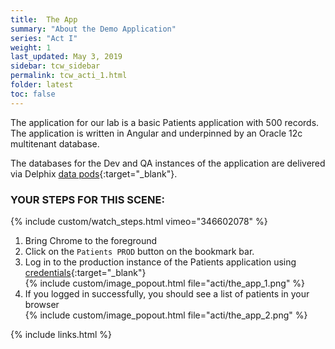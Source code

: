 ```yaml
---
title:  The App
summary: "About the Demo Application"
series: "Act I"
weight: 1
last_updated: May 3, 2019
sidebar: tcw_sidebar
permalink: tcw_acti_1.html
folder: latest
toc: false
---
```


The application for our lab is a basic Patients application with 500 records. The application is written in Angular and underpinned by an Oracle 12c multitenant database.

The databases for the Dev and QA instances of the application are delivered via Delphix [data pods](https://www.delphix.com/platform/data-pod){:target="_blank"}.

### YOUR STEPS FOR THIS SCENE:
{% include custom/watch_steps.html vimeo="346602078" %}
1. Bring Chrome to the foreground
2. Click on the `Patients PROD` button on the bookmark bar.
3. Log in to the production instance of the Patients application using [credentials](credentials.html){:target="_blank"}  
    {% include custom/image_popout.html file="acti/the_app_1.png" %}
4. If you logged in successfully, you should see a list of patients in your browser  
    {% include custom/image_popout.html file="acti/the_app_2.png" %}

{% include links.html %}
